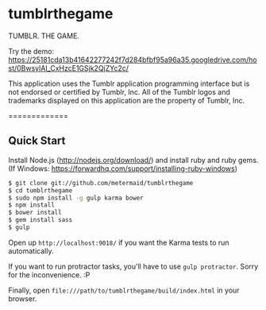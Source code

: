 tumblrthegame
=============

TUMBLR. THE GAME.

Try the demo:
https://25181cda13b41642277242f7d284bfbf95a96a35.googledrive.com/host/0BwsylAI_CxHzcE1GSjk2QjZYc2c/

This application uses the Tumblr application programming interface but is not endorsed or certified by Tumblr, Inc. All of the Tumblr logos and trademarks displayed on this application are the property of Tumblr, Inc.

=============

## Quick Start

Install Node.js (http://nodejs.org/download/)
and install ruby and ruby gems. (If Windows: https://forwardhq.com/support/installing-ruby-windows)

```sh
$ git clone git://github.com/metermaid/tumblrthegame
$ cd tumblrthegame
$ sudo npm install -g gulp karma bower
$ npm install
$ bower install
$ gem install sass
$ gulp

```

Open up `http://localhost:9018/` if you want the Karma tests to run automatically.

If you want to run protractor tasks, you'll have to use `gulp protractor`. Sorry for the inconvenience. :P

Finally, open `file:///path/to/tumblrthegame/build/index.html` in your browser.
